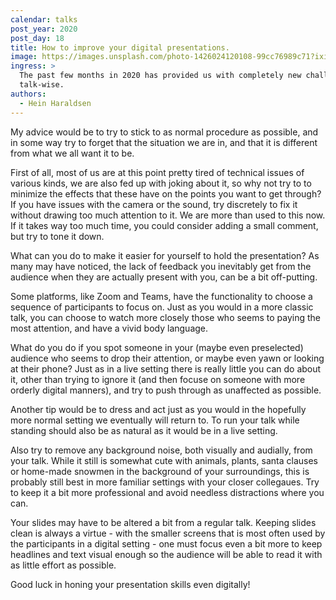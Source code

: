 ```yaml
---
calendar: talks
post_year: 2020
post_day: 18
title: How to improve your digital presentations.
image: https://images.unsplash.com/photo-1426024120108-99cc76989c71?ixid=MXwxMjA3fDB8MHxwaG90by1wYWdlfHx8fGVufDB8fHw%3D&ixlib=rb-1.2.1&auto=format&fit=crop&w=1653&q=80
ingress: >
  The past few months in 2020 has provided us with completely new challenges
  talk-wise.
authors:
  - Hein Haraldsen
---
```

My advice would be to try to stick to as normal procedure as possible, and in some way try to
forget that the situation we are in, and that it is different from what we all want it to be.

First of all, most of us are at this point pretty tired of technical issues of various kinds, we are also
fed up with joking about it, so why not try to to minimize the effects that these have on the points
you want to get through?
If you have issues with the camera or the sound, try discretely to fix it without drawing too much
attention to it. We are more than used to this now. If it takes way too much time, you could consider
adding a small comment, but try to tone it down.

What can you do to make it easier for yourself to hold the presentation?
As many may have noticed, the lack of feedback you inevitably get from the audience when they are actually
present with you, can be a bit off-putting.

Some platforms, like Zoom and Teams, have the functionality to choose a sequence of participants to focus on.
Just as you would in a more classic talk, you can choose to watch more closely those who seems to paying the most
attention, and have a vivid body language.

What do you do if you spot someone in your (maybe even preselected) audience who seems to drop their attention,
or maybe even yawn or looking at their phone? Just as in a live setting there is really little you can do about it,
other than trying to ignore it (and then focuse on someone with more orderly digital manners), and try to
push through as unaffected as possible.

Another tip would be to dress and act just as you would in the hopefully more normal setting we eventually will
return to. To run your talk while standing should also be as natural as it would be in a live setting.

Also try to remove any background noise, both visually and audially, from your talk. While it still is somewhat cute with
animals, plants, santa clauses or home-made snowmen in the background of your surroundings, this is probably still best in
more familiar settings with your closer collegaues. Try to keep it a bit more professional and avoid needless distractions
where you can.

Your slides may have to be altered a bit from a regular talk. Keeping slides clean is always a virtue - with the smaller screens
that is most often used by the participants in a digital setting - one must focus even a bit more to keep headlines and text
visual enough so the audience will be able to read it with as little effort as possible.

Good luck in honing your presentation skills even digitally!